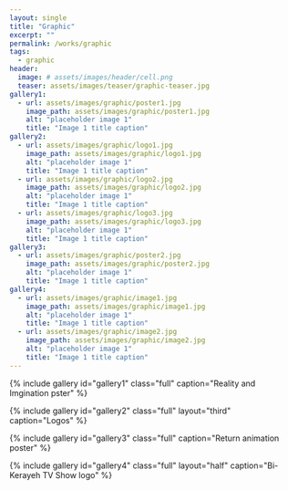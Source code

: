 ```yaml
---
layout: single
title: "Graphic"
excerpt: ""
permalink: /works/graphic
tags:
  - graphic
header:
  image: # assets/images/header/cell.png
  teaser: assets/images/teaser/graphic-teaser.jpg 
gallery1:
  - url: assets/images/graphic/poster1.jpg
    image_path: assets/images/graphic/poster1.jpg
    alt: "placeholder image 1"
    title: "Image 1 title caption"
gallery2:
  - url: assets/images/graphic/logo1.jpg
    image_path: assets/images/graphic/logo1.jpg
    alt: "placeholder image 1"
    title: "Image 1 title caption"
  - url: assets/images/graphic/logo2.jpg
    image_path: assets/images/graphic/logo2.jpg
    alt: "placeholder image 1"
    title: "Image 1 title caption"
  - url: assets/images/graphic/logo3.jpg
    image_path: assets/images/graphic/logo3.jpg
    alt: "placeholder image 1"
    title: "Image 1 title caption"
gallery3:	
  - url: assets/images/graphic/poster2.jpg
    image_path: assets/images/graphic/poster2.jpg
    alt: "placeholder image 1"
    title: "Image 1 title caption"
gallery4:
  - url: assets/images/graphic/image1.jpg
    image_path: assets/images/graphic/image1.jpg
    alt: "placeholder image 1"
    title: "Image 1 title caption"
  - url: assets/images/graphic/image2.jpg
    image_path: assets/images/graphic/image2.jpg
    alt: "placeholder image 1"
    title: "Image 1 title caption"	
---
```


{% include gallery id="gallery1" class="full" caption="Reality and Imgination pster" %}


{% include gallery id="gallery2" class="full" layout="third" caption="Logos" %}

{% include gallery id="gallery3" class="full" caption="Return animation poster" %}

{% include gallery id="gallery4" class="full" layout="half" caption="Bi-Kerayeh TV Show logo" %}
